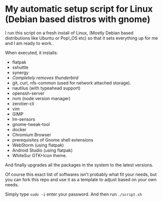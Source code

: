 # My automatic setup script for Linux (Debian based distros with gnome)

I run this script on a fresh install of Linux, (Mostly Debian based distributions like Ubuntu or Pop!_OS etc) so that it sets everything up for me and I am ready to work..

When executed, it installs: 

* flatpak
* sshuttle
* synergy
* *Completely removes thunderbird*
* git, curl, nfs-common (used for network attached storage).
* nautilus (with typeahead support)
* openssh-server
* nvm (node version manager)
* zerotier-cli 
* vim
* GIMP
* lm-sensors
* gnome-tweak-tool
* docker
* Chromium Browser
* prerequisites of Gnome shell extensions
* WebStorm (using flatpak)
* Android Studio (using flatpak)
* WhiteSur GTK+Icon theme.

And finally upgrades all the packages in the system to the latest versions.

Of course this exact list of softwares isn't probably what fit your needs, but you can fork this repo and use it as a template to adjust based on your own needs.

Simply type `sudo -i` enter your password. And then run `./script.sh`
